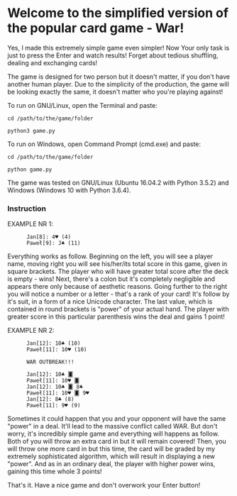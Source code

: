 # Welcome to the simplified version of the popular card game - War!

Yes, I made this extremely simple game even simpler! Now Your only task is just to press the Enter and watch results! Forget about tedious shuffling, dealing and exchanging cards!

The game is designed for two person but it doesn't matter, if you don't have another human player. Due to the simplicity of the production, the game will be looking exactly the same, it doesn't matter who you're playing against!

To run on GNU/Linux, open the Terminal and paste:

    cd /path/to/the/game/folder

    python3 game.py


To run on Windows, open Command Prompt (cmd.exe) and paste:

    cd /path/to/the/game/folder

    python game.py


The game was tested on GNU/Linux (Ubuntu 16.04.2 with Python 3.5.2) and Windows (Windows 10 with Python 3.6.4).


### Instruction

EXAMPLE NR 1:

          Jan[8]: 4♥ (4)
          Paweł[9]: J♣ (11)

Everything works as follow. Beginning on the left, you will see a player name, moving right you will see his/her/its total score in this game, given in square brackets. The player who will have greater total score after the deck is empty - wins! Next, there's a colon but it's completely negligible and appears there only because of aesthetic reasons. Going further to the right you will notice a number or a letter - that's a rank of your card! It's follow by it's suit, in a form of a nice Unicode character. The last value, which is contained in round brackets is "power" of your actual hand. The player with greater score in this particular parenthesis wins the deal and gains 1 point!

EXAMPLE NR 2:

          Jan[12]: 10♣ (10)
          Paweł[11]: 10♥ (10)

          WAR OUTBREAK!!!

          Jan[12]: 10♣ 🂠
          Paweł[11]: 10♥ 🂠
          Jan[12]: 10♣ 🂠 8♣
          Paweł[11]: 10♥ 🂠 9♥
          Jan[12]: 8♣ (8)
          Paweł[11]: 9♥ (9)

Sometimes it could happen that you and your opponent will have the same "power" in a deal. It'll lead to the massive conflict called WAR. But don't worry, it's incredibly simple game and everything will happens as follow. Both of you will throw an extra card in but it will remain covered! Then, you will throw one more card in but this time, the card will be graded by my extremely sophisticated algorithm, which will result in displaying a new "power". And as in an ordinary deal, the player with higher power wins, gaining this time whole 3 points!

That's it. Have a nice game and don't overwork your Enter button!
